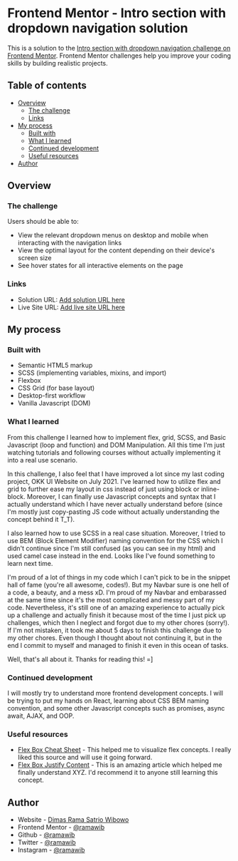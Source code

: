 # Frontend Mentor - Intro section with dropdown navigation solution

This is a solution to the [Intro section with dropdown navigation challenge on Frontend Mentor](https://www.frontendmentor.io/challenges/intro-section-with-dropdown-navigation-ryaPetHE5). Frontend Mentor challenges help you improve your coding skills by building realistic projects.

## Table of contents

- [Overview](#overview)
  - [The challenge](#the-challenge)
  - [Links](#links)
- [My process](#my-process)
  - [Built with](#built-with)
  - [What I learned](#what-i-learned)
  - [Continued development](#continued-development)
  - [Useful resources](#useful-resources)
- [Author](#author)

## Overview

### The challenge

Users should be able to:

- View the relevant dropdown menus on desktop and mobile when interacting with the navigation links
- View the optimal layout for the content depending on their device's screen size
- See hover states for all interactive elements on the page

### Links

- Solution URL: [Add solution URL here](https://github.com/ramawib/frontend-mentor-challenge-intro-section-with-dropdown-navigation)
- Live Site URL: [Add live site URL here](https://ramawib.github.io/frontend-mentor-challenge-intro-section-with-dropdown-navigation/)

## My process

### Built with

- Semantic HTML5 markup
- SCSS (implementing variables, mixins, and import)
- Flexbox
- CSS Grid (for base layout)
- Desktop-first workflow
- Vanilla Javascript (DOM)

### What I learned

From this challenge I learned how to implement flex, grid, SCSS, and Basic Javascript (loop and function) and DOM Manipulation. All this time I'm just watching tutorials and following courses without actually implementing it into a real use scenario.

In this challenge, I also feel that I have improved a lot since my last coding project, OKK UI Website on July 2021. I've learned how to utilize flex and grid to further ease my layout in css instead of just using block or inline-block. Moreover, I can finally use Javascript concepts and syntax that I actually understand which I have never actually understand before (since I'm mostly just copy-pasting JS code without actually understanding the concept behind it T_T).

I also learned how to use SCSS in a real case situation. Moreover, I tried to use BEM (Block Element Modifier) naming convention for the CSS which I didn't continue since I'm still confused (as you can see in my html) and used camel case instead in the end. Looks like I've found something to learn next time.

I'm proud of a lot of things in my code which I can't pick to be in the snippet hall of fame (you're all awesome, codes!). But my Navbar sure is one hell of a code, a beauty, and a mess xD. I'm proud of my Navbar and embarassed at the same time since it's the most complicated and messy part of my code. Nevertheless, it's still one of an amazing experience to actually pick up a challenge and actually finish it because most of the time I just pick up challenges, which then I neglect and forgot due to my other chores (sorry!). If I'm not mistaken, it took me about 5 days to finish this challenge due to my other chores. Even though I thought about not continuing it, but in the end I commit to myself and managed to finish it even in this ocean of tasks.

Well, that's all about it. Thanks for reading this! =]

### Continued development

I will mostly try to understand more frontend development concepts. I will be trying to put my hands on React, learning about CSS BEM naming convention, and some other Javascript concepts such as promises, async await, AJAX, and OOP.

### Useful resources

- [Flex Box Cheat Sheet](https://css-tricks.com/snippets/css/a-guide-to-flexbox/) - This helped me to visualize flex concepts. I really liked this source and will use it going forward.
- [Flex Box Justify Content](https://stackoverflow.com/questions/32551291/in-css-flexbox-why-are-there-no-justify-items-and-justify-self-properties) - This is an amazing article which helped me finally understand XYZ. I'd recommend it to anyone still learning this concept.

## Author

- Website - [Dimas Rama Satrio Wibowo](https://ramawib.github.io)
- Frontend Mentor - [@ramawib](https://www.frontendmentor.io/profile/ramawib)
- Github - [@ramawib](https://github.com/ramawib)
- Twitter - [@ramawib](https://www.twitter.com/yourusername)
- Instagram - [@ramawib](https://www.instagram.com/ramawib)
